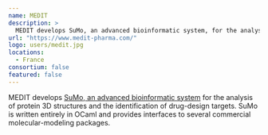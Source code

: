 ```yaml
---
name: MEDIT
description: > 
  MEDIT develops SuMo, an advanced bioinformatic system, for the analysis of protein 3D structures and the identification of drug-design targets. 
url: "https://www.medit-pharma.com/"
logo: users/medit.jpg
locations: 
  - France
consortium: false
featured: false
---
```


MEDIT develops [SuMo, an advanced bioinformatic system]("https://mjambon.com/") for the analysis of protein 3D structures and the identification of drug-design targets. SuMo is written entirely in OCaml and provides interfaces to several commercial molecular-modeling packages.

